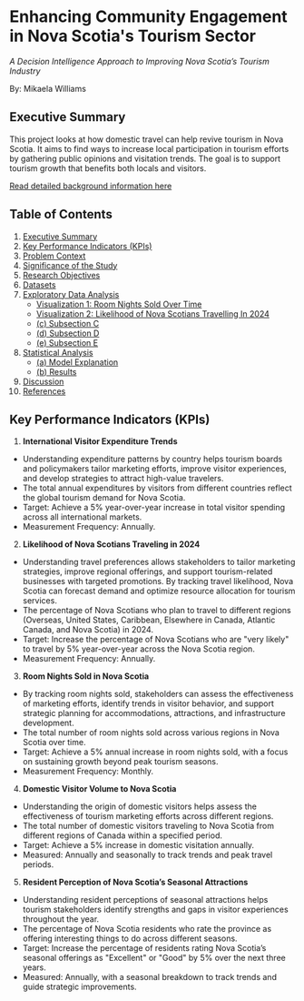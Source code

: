 # Enhancing Community Engagement in Nova Scotia's Tourism Sector
*A Decision Intelligence Approach to Improving Nova Scotia’s Tourism Industry*

By: Mikaela Williams

## Executive Summary 
This project looks at how domestic travel can help revive tourism in Nova Scotia. It aims to find ways to increase local participation in tourism efforts by gathering public opinions and visitation trends. The goal is to support tourism growth that benefits both locals and visitors. 

[Read detailed background information here](BACKGROUND.md)

## Table of Contents
1. [Executive Summary](#executive-summary)
2. [Key Performance Indicators (KPIs)](#key-performance-indicators-kpis)
3. [Problem Context](BACKGROUND.md#problem-context)
4. [Significance of the Study](BACKGROUND.md#significance-of-the-study)
5. [Research Objectives](BACKGROUND.md#research-objectives)
6. [Datasets](BACKGROUND.md#datasets)
7. [Exploratory Data Analysis](#exploratory-data-analysis)  
   - [Visualization 1: Room Nights Sold Over Time](img/INTERPRETATION.md#Room_Nights_Sold_Over_Time_In_Nova_Scotia.png)
   - [Visualization 2: Likelihood of Nova Scotians Travelling In 2024](img/Likelihood_Of_Nova_Scotians_Travelling_In_2024.png)
   - [(c) Subsection C](#c)  
   - [(d) Subsection D](#d)  
   - [(e) Subsection E](#e)  
8. [Statistical Analysis](#statistical-analysis)  
   - [(a) Model Explanation](#model-explanation)  
   - [(b) Results](#results)  
9. [Discussion](#discussion)  
10. [References](BACKGROUND.md#references)
   
## Key Performance Indicators (KPIs) 

1. **International Visitor Expenditure Trends**
- Understanding expenditure patterns by country helps tourism boards and policymakers tailor marketing efforts, improve visitor experiences, and develop strategies to attract high-value travelers. 
- The total annual expenditures by visitors from different countries reflect the global tourism demand for Nova Scotia. 
- Target: Achieve a 5% year-over-year increase in total visitor spending across all international markets. 
- Measurement Frequency: Annually. 

2. **Likelihood of Nova Scotians Traveling in 2024**
- Understanding travel preferences allows stakeholders to tailor marketing strategies, improve regional offerings, and support tourism-related businesses with targeted promotions. By tracking travel likelihood, Nova Scotia can forecast demand and optimize resource allocation for tourism services. 
- The percentage of Nova Scotians who plan to travel to different regions (Overseas, United States, Caribbean, Elsewhere in Canada, Atlantic Canada, and Nova Scotia) in 2024. 
- Target: Increase the percentage of Nova Scotians who are "very likely" to travel by 5% year-over-year across the Nova Scotia region. 
- Measurement Frequency: Annually.

3. **Room Nights Sold in Nova Scotia**
- By tracking room nights sold, stakeholders can assess the effectiveness of marketing efforts, identify trends in visitor behavior, and support strategic planning for accommodations, attractions, and infrastructure development.  
- The total number of room nights sold across various regions in Nova Scotia over time. 
- Target: Achieve a 5% annual increase in room nights sold, with a focus on sustaining growth beyond peak tourism seasons. 
- Measurement Frequency: Monthly.

4. **Domestic Visitor Volume to Nova Scotia**
- Understanding the origin of domestic visitors helps assess the effectiveness of tourism marketing efforts across different regions. 
- The total number of domestic visitors traveling to Nova Scotia from different regions of Canada within a specified period. 
- Target: Achieve a 5% increase in domestic visitation annually. 
- Measured: Annually and seasonally to track trends and peak travel periods.

5. **Resident Perception of Nova Scotia’s Seasonal Attractions**
- Understanding resident perceptions of seasonal attractions helps tourism stakeholders identify strengths and gaps in visitor experiences throughout the year. 
- The percentage of Nova Scotia residents who rate the province as offering interesting things to do across different seasons. 
- Target: Increase the percentage of residents rating Nova Scotia’s seasonal offerings as "Excellent" or "Good" by 5% over the next three years. 
- Measured: Annually, with a seasonal breakdown to track trends and guide strategic improvements. 
